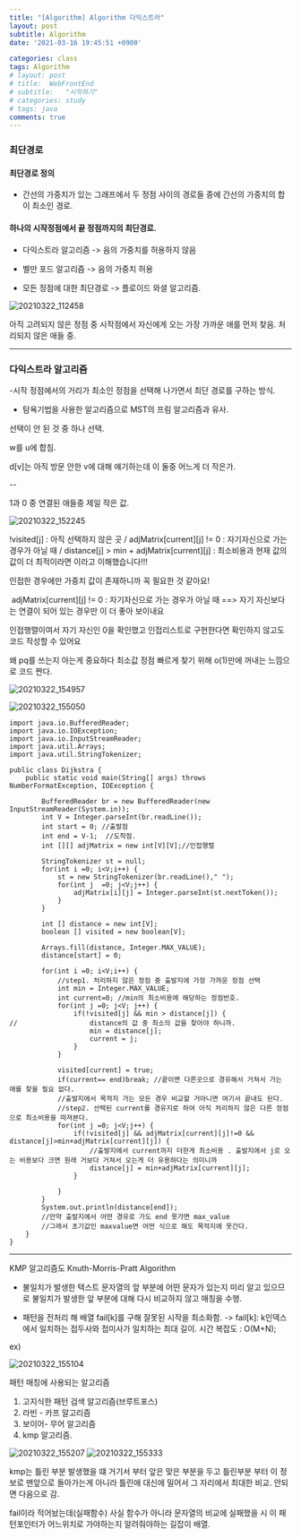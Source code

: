 ```yaml
---
title: "[Algorithm] Algorithm 다익스트라"
layout: post
subtitle: Algorithm
date: '2021-03-16 19:45:51 +0900'

categories: class
tags: Algorithm
# layout: post
# title:  WebFrontEnd
# subtitle:   "시작하기"
# categories: study
# tags: java
comments: true
---
```


### 최단경로

#### 최단경로 정의
- 간선의 가중치가 있는 그래프에서 두 정점 사이의 경로들 중에 간선의 가중치의 합이 최소인 경로.


#### 하나의 시작정점에서 끝 정점까지의 최단경로.

- 다익스트라 알고리즘
-> 음의 가중치를 허용하지 않음
- 벨만 포드 알고리즘
-> 음의 가중치 허용

- 모든 정점에 대한 최단경로
-> 플로이드 와셜 알고리즘.


![20210322_112458](/assets/20210322_112458.png)


아직 고려되지 않은 정점 중 시작점에서 자신에게 오는 가장 가까운 애를 먼저 찾음. 처리되지 않은 애들 중.



-----

### 다익스트라 알고리즘


-시작 정점에서의 거리가 최소인 정점을 선택해 나가면서 최단 경로를 구하는 방식.


- 탐욕기법을 사용한 알고리즘으로 MST의 프림 알고리즘과 유사.

선택이 안 된 것 중 하나 선택.




w를 u에 합침.

d[v]는 아직 방문 안한 v에 대해 얘기하는데 이 둘중 어느게 더 작은가.

--

1과 0 중 연결된 애들중 제일 작은 값.

![20210322_152245](/assets/20210322_152245.png)


​!visited[j] : 아직 선택하지 않은 곳 / adjMatrix[current][j] != 0 : 자기자신으로 가는 경우가 아닐 때 / distance[j] > min + adjMatrix[current][j] : 최소비용과 현재 값의 값이 더 최적이라면 이라고 이해했습니다!!!

인접한 경우에만 가중치 값이 존재하니까 꼭 필요한 것 같아요!

​ adjMatrix[current][j] != 0 : 자기자신으로 가는 경우가 아닐 때 ==> 자기 자신보다는 연결이 되어 있는 경우만 이 더 좋아 보이내요

인접행렬이여서 자기 자신인 0을 확인했고 인접리스트로 구현한다면 확인하지 않고도 코드 작성할 수 있어요

왜 pq를 쓰는지 아는게 중요하다 최소값 정점 빠르게 찾기 위해 o(1)만에 꺼내는 느낌으로 코드 짠다.


![20210322_154957](/assets/20210322_154957.png)

![20210322_155050](/assets/20210322_155050.png)


```
import java.io.BufferedReader;
import java.io.IOException;
import java.io.InputStreamReader;
import java.util.Arrays;
import java.util.StringTokenizer;

public class Dijkstra {
	public static void main(String[] args) throws NumberFormatException, IOException {

		BufferedReader br = new BufferedReader(new InputStreamReader(System.in));
		int V = Integer.parseInt(br.readLine());
		int start = 0; //출발점
		int end = V-1;	//도착점.
		int [][] adjMatrix = new int[V][V];//인접행렬

		StringTokenizer st = null;
		for(int i =0; i<V;i++) {
			st = new StringTokenizer(br.readLine()," ");
			for(int j  =0; j<V;j++) {
				adjMatrix[i][j] = Integer.parseInt(st.nextToken());
			}
		}

		int [] distance = new int[V];
		boolean [] visited = new boolean[V];

		Arrays.fill(distance, Integer.MAX_VALUE);
		distance[start] = 0;

		for(int i =0; i<V;i++) {
			//step1. 처리하지 않은 정점 중 출발지에 가장 가까운 정점 선택
			int min = Integer.MAX_VALUE;
			int current=0; //min의 최소비용에 해당하는 정점번호.
			for(int j =0; j<V; j++) {
				if(!visited[j] && min > distance[j]) {
//					distance의 값 중 최소의 값을 찾아야 하니까.
					min = distance[j];
					current = j;
				}
			}

			visited[current] = true;
			if(current== end)break; //끝이면 다른곳으로 경유해서 거쳐서 가는 애를 찾을 필요 없다.
			//출발지에서 목적지 가는 모든 경우 비교할 거아니면 여기서 끝내도 된다.
			//step2. 선택된 current를 경유지로 하여 아직 처리하지 않은 다른 정점으로 최소비용을 따져본다.
			for(int j =0; j<V;j++) {
				if(!visited[j] && adjMatrix[current][j]!=0 && distance[j]>min+adjMatrix[current][j]) {
					//출발지에서 current까지 더한게 최소비용 . 출발지에서 j로 오는 비용보다 크면 원래 거보다 거쳐서 오는게 더 유용하다는 의미니까
					distance[j] = min+adjMatrix[current][j];
				}

			}
		}
		System.out.println(distance[end]);
		//만약 출발지에서 어떤 경유로 가도 end 못가면 max_value
		//그래서 초기값인 maxvalue면 어떤 식으로 해도 목적지에 못간다.
	}
}
```

---------


KMP 알고리즘도
Knuth-Morris-Pratt Algorithm

- 불일치가 발생한 텍스트 문자열의 앞 부분에 어떤 문자가 있는지 미리 알고 있으므로 불일치가 발생한 앞 부분에 대해 다시 비교하지 않고 매칭을 수행.

- 패턴을 전처리 해 배열 fail[k]를 구해 잘못된 시작을 최소화함.
-> fail[k]: k인덱스에서 일치하는 접두사와 접미사가 일치하는 최대 길이.
시간 복잡도 : O(M+N);


ex)

![20210322_155104](/assets/20210322_155104.png)


패턴 매칭에 사용되는 알고리즘

1. 고지식한 패턴 검색 알고리즘(브루트포스)
2. 라빈 - 카프 알고리즘
3. 보이어- 무어 알고리즘
4. kmp 알고리즘.

![20210322_155207](/assets/20210322_155207.png)
![20210322_155333](/assets/20210322_155333.png)


kmp는 틀린 부분 발생했을 떄 거기서 부터 앞은 맞은 부분을 두고 틀린부분 부터 이 정보로 맨앞으로 돌아가는게 아니라 틀린애 대신에 밀어서 그 자리에서 최대한 비교. 안되면 다음으로 감.

fail이라 적어놨는데(실패함수)
사실 함수가 아니라 문자열의 비교에 실패했을 시 이 패턴포인터가 어느위치로 가야하는지 알려줘야하는 길잡이 배열.
